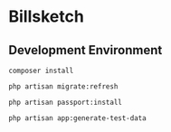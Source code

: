 # Billsketch


## Development Environment
```
composer install
```
```
php artisan migrate:refresh
```
```
php artisan passport:install
```
```
php artisan app:generate-test-data
```

